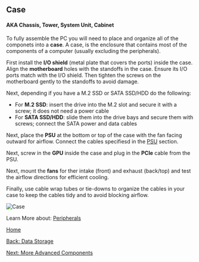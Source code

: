 ## Case
#### AKA Chassis, Tower, System Unit, Cabinet
To fully assemble the PC you will need to place and organize all of the componets into a **case**. A case, is the enclosure that contains most of the components of a computer (usually excluding the peripherals).

First install the **I/O shield** (metal plate that covers the ports) inside the case. Align the **motherboard** holes with the standoffs in the case. Ensure its I/O ports match with the I/O shield. Then tighten the screws on the motherboard gently to the standoffs to avoid damage.

Next, depending if you have a M.2  SSD or SATA SSD/HDD do the following:  
* For **M.2 SSD**: insert the drive into the M.2 slot and secure it with a screw; it does not need a power cable
* For **SATA SSD/HDD**: slide them into the drive bays and secure them with screws; connect the SATA power and data cables

Next, place the **PSU** at the bottom or top of the case with the fan facing outward for airflow. Connect the cables specifiesd in the [PSU](PSU.md) section.

Next, screw in the **GPU** inside the case and plug in the **PCIe** cable from the PSU.

Next, mount the **fans** for ther intake (front) and exhaust (back/top) and test the airflow directions for efficient cooling.

Finally, use cable wrap tubes or tie-downs to organize the cables in your case to keep the cables tidy and to avoid blocking airflow.

![Case](https://i.ebayimg.com/images/g/yFsAAOSwmD5nNLew/s-l1600.webp)

Learn More about: [Peripherals](Peripherals.md)

[Home](README.md)

[Back: Data Storage](Storage.md)

[Next: More Advanced Components](More-Advanced-Components.md)
